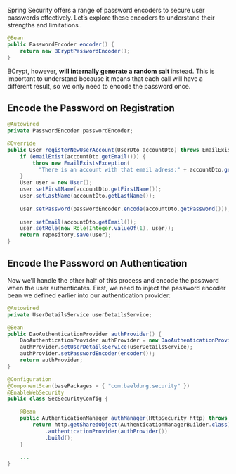 Spring Security offers a range of password encoders to secure user passwords effectively. Let’s explore these encoders to understand their strengths and limitations .

```java
@Bean
public PasswordEncoder encoder() {
    return new BCryptPasswordEncoder();
}
```

BCrypt, however, **will internally generate a random salt** instead. This is important to understand because it means that each call will have a different result, so we only need to encode the password once.

## Encode the Password on Registration

```java
@Autowired
private PasswordEncoder passwordEncoder;

@Override
public User registerNewUserAccount(UserDto accountDto) throws EmailExistsException {
    if (emailExist(accountDto.getEmail())) {
        throw new EmailExistsException(
          "There is an account with that email adress:" + accountDto.getEmail());
    }
    User user = new User();
    user.setFirstName(accountDto.getFirstName());
    user.setLastName(accountDto.getLastName());
    
    user.setPassword(passwordEncoder.encode(accountDto.getPassword()));
    
    user.setEmail(accountDto.getEmail());
    user.setRole(new Role(Integer.valueOf(1), user));
    return repository.save(user);
}
```

## Encode the Password on Authentication

Now we’ll handle the other half of this process and encode the password when the user authenticates. First, we need to inject the password encoder bean we defined earlier into our authentication provider:

```java
@Autowired
private UserDetailsService userDetailsService;

@Bean
public DaoAuthenticationProvider authProvider() {
    DaoAuthenticationProvider authProvider = new DaoAuthenticationProvider();
    authProvider.setUserDetailsService(userDetailsService);
    authProvider.setPasswordEncoder(encoder());
    return authProvider;
}
```

```java
@Configuration
@ComponentScan(basePackages = { "com.baeldung.security" })
@EnableWebSecurity
public class SecSecurityConfig {

    @Bean
    public AuthenticationManager authManager(HttpSecurity http) throws Exception {
        return http.getSharedObject(AuthenticationManagerBuilder.class)
            .authenticationProvider(authProvider())
            .build();
    }
    
    ...
}
```


